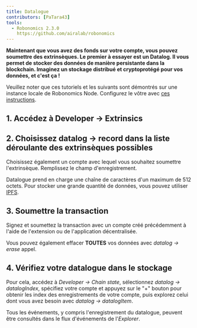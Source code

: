 ```yaml
---
title: Datalogue
contributors: [PaTara43]
tools:   
  - Robonomics 2.3.0
    https://github.com/airalab/robonomics
---
```


**Maintenant que vous avez des fonds sur votre compte, vous pouvez soumettre des extrinsèques. Le premier à essayer est un Datalog. Il vous permet de stocker des données de manière persistante dans la blockchain. Imaginez un stockage distribué et cryptoprotégé pour vos données, et c'est ça !**

<robo-wiki-note type="warning" title="Dev Node">

Veuillez noter que ces tutoriels et les suivants sont démontrés sur une instance locale de Robonomics Node. Configurez le vôtre avec [ces instructions](/docs/run-dev-node).

</robo-wiki-note>

## 1. Accédez à Developer -> Extrinsics

<robo-wiki-picture src="datalog/extrinsics.jpg" />

## 2. Choisissez  datalog -> record  dans la liste déroulante des extrinsèques possibles

Choisissez également un compte avec lequel vous souhaitez soumettre l'extrinsèque. Remplissez le champ d'enregistrement.

<robo-wiki-picture src="datalog/record.jpg" />

<robo-wiki-note type="note" title="Large amount of data">

  Datalogue prend en charge une chaîne de caractères d'un maximum de 512 octets. Pour stocker une grande quantité de données, vous pouvez utiliser [IPFS](https://ipfs.tech/).

</robo-wiki-note>

## 3. Soumettre la transaction

Signez et soumettez la transaction avec un compte créé précédemment à l'aide de l'extension ou de l'application décentralisée.

<robo-wiki-picture src="datalog/submit.jpg" />

<robo-wiki-note type="note" title="Erase">

  Vous pouvez également effacer **TOUTES** vos données avec *datalog -> erase* appel.

</robo-wiki-note>

## 4. Vérifiez votre datalogue dans le stockage

Pour cela, accédez à *Developer -> Chain state*, sélectionnez *datalog -> datalogIndex*, spécifiez votre compte et appuyez sur le 
"+" bouton pour obtenir les index des enregistrements de votre compte, puis explorez celui dont vous avez besoin avec *datalog -> datalogItem*.

<robo-wiki-picture src="datalog/item.jpg" />

<robo-wiki-note type="note" title="Explorerr">

  Tous les événements, y compris l'enregistrement du datalogue, peuvent être consultés dans le flux d'événements de l'*Explorer*.

</robo-wiki-note>